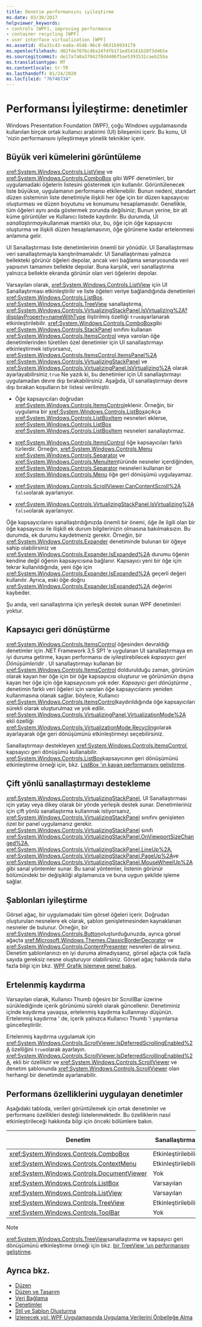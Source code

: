 ```yaml
---
title: Denetim performansını iyileştirme
ms.date: 03/30/2017
helpviewer_keywords:
- controls [WPF], improving performance
- container recycling [WPF]
- user interface virtualization [WPF]
ms.assetid: 45a31c43-ea8a-4546-96c8-0631b9934179
ms.openlocfilehash: d02fde7076cd6a24fdfb171ed54161b20f3d465e
ms.sourcegitcommit: de17a7a0a37042f0d4406f5ae5393531caeb25ba
ms.translationtype: MT
ms.contentlocale: tr-TR
ms.lasthandoff: 01/24/2020
ms.locfileid: "76746734"
---
```

# <a name="optimizing-performance-controls"></a>Performansı İyileştirme: denetimler

Windows Presentation Foundation (WPF), çoğu Windows uygulamasında kullanılan birçok ortak kullanıcı arabirimi (UI) bileşenini içerir. Bu konu, UI 'nizin performansını iyileştirmeye yönelik teknikler içerir.

## <a name="displaying-large-data-sets"></a>Büyük veri kümelerini görüntüleme

<xref:System.Windows.Controls.ListView> ve <xref:System.Windows.Controls.ComboBox> gibi WPF denetimleri, bir uygulamadaki öğelerin listesini göstermek için kullanılır. Görüntülenecek liste büyükse, uygulamanın performansı etkilenebilir. Bunun nedeni, standart düzen sisteminin liste denetimiyle ilişkili her öğe için bir düzen kapsayıcısı oluşturması ve düzen boyutunu ve konumunu hesaplamasıdır. Genellikle, tüm öğeleri aynı anda göstermek zorunda değilsiniz; Bunun yerine, bir alt küme görüntüler ve Kullanıcı listede kaydırılır. Bu durumda, UI *sanallaştırmayı*kullanmak mantıklı olur, bu, öğe için öğe kapsayıcısı oluşturma ve ilişkili düzen hesaplamasının, öğe görünene kadar ertelenmesi anlamına gelir.

UI Sanallaştırması liste denetimlerinin önemli bir yönüdür. UI Sanallaştırması veri sanallaştırmayla karıştırılmamalıdır. UI Sanallaştırması yalnızca bellekteki görünür öğeleri depolar, ancak veri bağlama senaryosunda veri yapısının tamamını bellekte depolar. Buna karşılık, veri sanallaştırma yalnızca bellekte ekranda görünür olan veri öğelerini depolar.

Varsayılan olarak, <xref:System.Windows.Controls.ListView> için UI Sanallaştırması etkinleştirilir ve liste öğeleri veriye bağlandığında denetimleri <xref:System.Windows.Controls.ListBox>. <xref:System.Windows.Controls.TreeView> sanallaştırma, <xref:System.Windows.Controls.VirtualizingStackPanel.IsVirtualizing%2A?displayProperty=nameWithType> iliştirilmiş özelliği `true`ayarlanarak etkinleştirilebilir. <xref:System.Windows.Controls.ComboBox>gibi <xref:System.Windows.Controls.StackPanel> sınıfını kullanan <xref:System.Windows.Controls.ItemsControl> veya varolan öğe denetimlerinden türetilen özel denetimler için UI sanallaştırmayı etkinleştirmek istiyorsanız, <xref:System.Windows.Controls.ItemsControl.ItemsPanel%2A> <xref:System.Windows.Controls.VirtualizingStackPanel> ve <xref:System.Windows.Controls.VirtualizingPanel.IsVirtualizing%2A> olarak ayarlayabilirsiniz.`true` Ne yazık ki, bu denetimler için UI sanallaştırmayı uygulamadan devre dışı bırakabilirsiniz. Aşağıda, UI sanallaştırmayı devre dışı bırakan koşulların bir listesi verilmiştir.

- Öğe kapsayıcıları doğrudan <xref:System.Windows.Controls.ItemsControl>eklenir. Örneğin, bir uygulama bir <xref:System.Windows.Controls.ListBox>açıkça <xref:System.Windows.Controls.ListBoxItem> nesneleri eklerse, <xref:System.Windows.Controls.ListBox> <xref:System.Windows.Controls.ListBoxItem> nesneleri sanallaştırmaz.

- <xref:System.Windows.Controls.ItemsControl> öğe kapsayıcıları farklı türlerdir. Örneğin, <xref:System.Windows.Controls.Menu> <xref:System.Windows.Controls.Separator> ve <xref:System.Windows.Controls.MenuItem>türünde nesneler içerdiğinden, <xref:System.Windows.Controls.Separator> nesneleri kullanan bir <xref:System.Windows.Controls.Menu> öğe geri dönüşümü uygulayamaz.

- <xref:System.Windows.Controls.ScrollViewer.CanContentScroll%2A> `false`olarak ayarlanıyor.

- <xref:System.Windows.Controls.VirtualizingStackPanel.IsVirtualizing%2A> `false`olarak ayarlanıyor.

Öğe kapsayıcılarını sanallaştırdığınızda önemli bir önemi, öğe ile ilgili olan bir öğe kapsayıcısı ile ilişkili ek durum bilgilerinizin olmasına bakılmaksızın. Bu durumda, ek durumu kaydetmeniz gerekir. Örneğin, bir <xref:System.Windows.Controls.Expander> denetiminde bulunan bir öğeye sahip olabilirsiniz ve <xref:System.Windows.Controls.Expander.IsExpanded%2A> durumu öğenin kendine değil öğenin kapsayıcısına bağlanır. Kapsayıcı yeni bir öğe için tekrar kullanıldığında, yeni öğe için <xref:System.Windows.Controls.Expander.IsExpanded%2A> geçerli değeri kullanılır. Ayrıca, eski öğe doğru <xref:System.Windows.Controls.Expander.IsExpanded%2A> değerini kaybeder.

Şu anda, veri sanallaştırma için yerleşik destek sunan WPF denetimleri yoktur.

## <a name="container-recycling"></a>Kapsayıcı geri dönüştürme

<xref:System.Windows.Controls.ItemsControl> öğesinden devraldığı denetimler için .NET Framework 3,5 SP1 'e uygulanan UI sanallaştırmaya en iyi duruma getirme, kayan performansı de iyileştirebilecek *kapsayıcı geri Dönüşümleridir* . UI sanallaştırmayı kullanan bir <xref:System.Windows.Controls.ItemsControl> doldurulduğu zaman, görünüm olarak kayan her öğe için bir öğe kapsayıcısı oluşturur ve görünümün dışına kayan her öğe için öğe kapsayıcısını yok eder. *Kapsayıcı geri dönüştürme* , denetimin farklı veri öğeleri için varolan öğe kapsayıcılarını yeniden kullanmasına olanak sağlar. böylece, Kullanıcı <xref:System.Windows.Controls.ItemsControl>kaydırıldığında öğe kapsayıcıları sürekli olarak oluşturulmaz ve yok edilir. <xref:System.Windows.Controls.VirtualizingPanel.VirtualizationMode%2A> ekli özelliği <xref:System.Windows.Controls.VirtualizationMode.Recycling>olarak ayarlayarak öğe geri dönüşümünü etkinleştirmeyi seçebilirsiniz.

Sanallaştırmayı destekleyen <xref:System.Windows.Controls.ItemsControl>, kapsayıcı geri dönüşümü kullanabilir. <xref:System.Windows.Controls.ListBox>kapsayıcının geri dönüşümünü etkinleştirme örneği için, bkz. [ListBox 'ın kayan performansını geliştirme](../controls/how-to-improve-the-scrolling-performance-of-a-listbox.md).

## <a name="supporting-bidirectional-virtualization"></a>Çift yönlü sanallaştırmayı destekleme

<xref:System.Windows.Controls.VirtualizingStackPanel>, UI Sanallaştırması için yatay veya dikey olarak bir yönde yerleşik destek sunar. Denetimleriniz için çift yönlü sanallaştırma kullanmak istiyorsanız, <xref:System.Windows.Controls.VirtualizingStackPanel> sınıfını genişleten özel bir panel uygulamanız gerekir. <xref:System.Windows.Controls.VirtualizingStackPanel> sınıfı <xref:System.Windows.Controls.VirtualizingStackPanel.OnViewportSizeChanged%2A>, <xref:System.Windows.Controls.VirtualizingStackPanel.LineUp%2A>, <xref:System.Windows.Controls.VirtualizingStackPanel.PageUp%2A>ve <xref:System.Windows.Controls.VirtualizingStackPanel.MouseWheelUp%2A>gibi sanal yöntemler sunar. Bu sanal yöntemler, listenin görünür bölümündeki bir değişikliği algılamanıza ve buna uygun şekilde işleme sağlar.

## <a name="optimizing-templates"></a>Şablonları iyileştirme

Görsel ağaç, bir uygulamadaki tüm görsel öğeleri içerir. Doğrudan oluşturulan nesnelere ek olarak, şablon genişletmesinden kaynaklanan nesneler de bulunur. Örneğin, bir <xref:System.Windows.Controls.Button>oluşturduğunuzda, ayrıca görsel ağaçta <xref:Microsoft.Windows.Themes.ClassicBorderDecorator> ve <xref:System.Windows.Controls.ContentPresenter> nesneleri de alırsınız. Denetim şablonlarınızı en iyi duruma almadıysanız, görsel ağaçta çok fazla sayıda gereksiz nesne oluşturuyor olabilirsiniz. Görsel ağaç hakkında daha fazla bilgi için bkz. [WPF Grafik Işlemeye genel bakış](../graphics-multimedia/wpf-graphics-rendering-overview.md).

## <a name="deferred-scrolling"></a>Ertelenmiş kaydırma

Varsayılan olarak, Kullanıcı Thumb öğesini bir ScrollBar üzerine sürüklediğinde içerik görünümü sürekli olarak güncellenir. Denetiminiz içinde kaydırma yavaşsa, ertelenmiş kaydırma kullanmayı düşünün. Ertelenmiş kaydırma ' de, içerik yalnızca Kullanıcı Thumb 'i yayınlarsa güncelleştirilir.

Ertelenmiş kaydırma uygulamak için <xref:System.Windows.Controls.ScrollViewer.IsDeferredScrollingEnabled%2A> özelliğini `true`olarak ayarlayın. <xref:System.Windows.Controls.ScrollViewer.IsDeferredScrollingEnabled%2A>, ekli bir özelliktir ve <xref:System.Windows.Controls.ScrollViewer> ve denetim şablonunda <xref:System.Windows.Controls.ScrollViewer> olan herhangi bir denetimde ayarlanabilir.

## <a name="controls-that-implement-performance-features"></a>Performans özelliklerini uygulayan denetimler

Aşağıdaki tabloda, verileri görüntülemek için ortak denetimler ve performans özellikleri desteği listelenmektedir. Bu özelliklerin nasıl etkinleştirileceği hakkında bilgi için önceki bölümlere bakın.

|Denetim|Sanallaştırma|Kapsayıcı geri dönüştürme|Ertelenmiş kaydırma|
|-------------|--------------------|-------------------------|------------------------|
|<xref:System.Windows.Controls.ComboBox>|Etkinleştirilebilir|Etkinleştirilebilir|Etkinleştirilebilir|
|<xref:System.Windows.Controls.ContextMenu>|Etkinleştirilebilir|Etkinleştirilebilir|Etkinleştirilebilir|
|<xref:System.Windows.Controls.DocumentViewer>|Yok|Yok|Etkinleştirilebilir|
|<xref:System.Windows.Controls.ListBox>|Varsayılan|Etkinleştirilebilir|Etkinleştirilebilir|
|<xref:System.Windows.Controls.ListView>|Varsayılan|Etkinleştirilebilir|Etkinleştirilebilir|
|<xref:System.Windows.Controls.TreeView>|Etkinleştirilebilir|Etkinleştirilebilir|Etkinleştirilebilir|
|<xref:System.Windows.Controls.ToolBar>|Yok|Yok|Etkinleştirilebilir|

> [!NOTE]
> <xref:System.Windows.Controls.TreeView>sanallaştırma ve kapsayıcı geri dönüşümünü etkinleştirme örneği için bkz. [bir TreeView 'un performansını geliştirme](../controls/how-to-improve-the-performance-of-a-treeview.md).

## <a name="see-also"></a>Ayrıca bkz.

- [Düzen](layout.md)
- [Düzen ve Tasarım](optimizing-performance-layout-and-design.md)
- [Veri Bağlama](optimizing-performance-data-binding.md)
- [Denetimler](../controls/index.md)
- [Stil ve Şablon Oluşturma](../../../desktop-wpf/fundamentals/styles-templates-overview.md)
- [İzlenecek yol: WPF Uygulamasında Uygulama Verilerini Önbelleğe Alma](walkthrough-caching-application-data-in-a-wpf-application.md)
